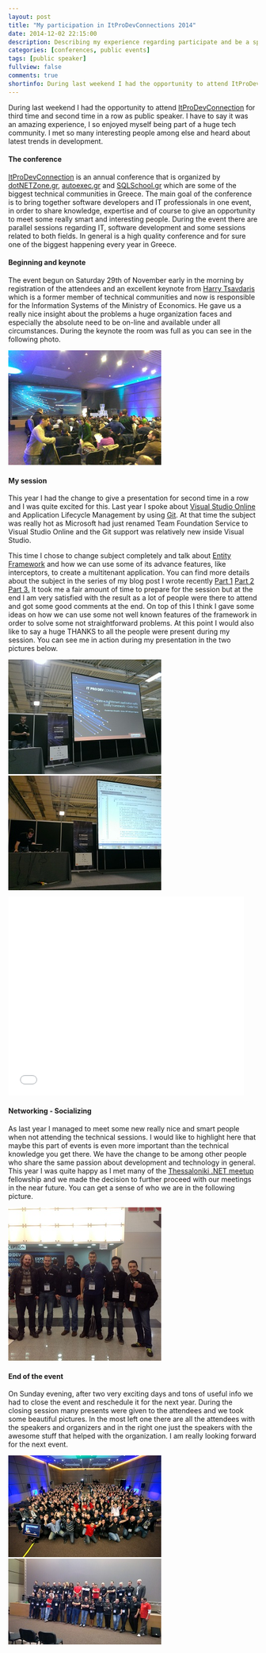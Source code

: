 ```yaml
---
layout: post
title: "My participation in ItProDevConnections 2014"
date: 2014-12-02 22:15:00
description: Describing my experience regarding participate and be a speaker in ItProDevConnections conference for 2014
categories: [conferences, public events]
tags: [public speaker]
fullview: false
comments: true
shortinfo: During last weekend I had the opportunity to attend ItProDevConnection for third time and second time in a row as public speaker. I have to say it was an amazing experience, I so enjoyed myself being part of a huge tech community. I met so many interesting people among else and heard about latest trends in development.
---
```


During last weekend I had the opportunity to attend [ItProDevConnection][itprodev] for third time and second time in a row as public speaker. I have to say it was an amazing experience, I so enjoyed myself being part of a huge tech community. I met so many interesting people among else and heard about latest trends in development.

#### The conference

[ItProDevConnection][itprodev] is an annual conference that is organized by [dotNETZone.gr][dotnetzone], [autoexec.gr][autoexec] and [SQLSchool.gr][sqlschool] which are some of the biggest technical communities in Greece. The main goal of the conference is to bring together software developers and IT professionals in one event, in order to share knowledge, expertise and of course to give an opportunity to meet some really smart and interesting people. During the event there are parallel sessions regarding IT, software development and some sessions related to both fields. In general is a high quality conference and for sure one of the biggest happening every year in Greece.

#### Beginning and keynote

The event begun on Saturday 29th of November early in the morning by registration of the attendees and an excellent keynote from [Harry Tsavdaris][tsavdaris] which is a former member of technical communities and now is responsible for the Information Systems of the Ministry of Economics. He gave us a really nice insight about the problems a huge organization faces and especially the absolute need to be on-line and available under all circumstances. During the keynote the room was full as you can see in the following photo.

<div class="row">
   <div class="col-sm-6 col-sm-offset-3 col-md-4 col-md-offset-4">
      <a href="/assets/images/keynote.jpg" class="thumbnail">
         <img src="/assets/images/keynotetb.jpg" alt="keynote">
      </a>
   </div>
</div>

#### My session

This year I had the change to give a presentation for second time in a row and I was quite excited for this. Last year I spoke about [Visual Studio Online][vsonline] and Application Lifecycle Management by using [Git][git]. At that time the subject was really hot as Microsoft had just renamed Team Foundation Service to Visual Studio Online and the Git support was relatively new inside Visual Studio. 

This time I chose to change subject completely and talk about [Entity Framework][ef] and how we can use some of its advance features, like interceptors, to create a multitenant application. You can find more details about the subject in the series of my blog post I wrote recently <a href="http://xabikos.com/multitenant/application%20design/software%20as%20a%20service/2014/11/17/create-a-multitenant-application-with-entity-framework-code-first---part-1.html">Part 1</a> <a href="http://xabikos.com/multitenant/application%20design/software%20as%20a%20service/2014/11/18/create-a-multitenant-application-with-entity-framework-code-first---part-2.html">Part 2</a> <a href="http://xabikos.com/multitenant/application%20design/software%20as%20a%20service/2014/11/19/create-a-multitenant-application-with-entity-framework-code-first---part-3.html">Part 3.</a> It took me a fair amount of time to prepare for the session but at the end I am very satisfied with the result as a lot of people were there to attend and got some good comments at the end. On top of this I think I gave some ideas on how we can use some not well known features of the framework in order to solve some not straightforward problems. At this point I would also like to say a huge THANKS to all the people were present during my session. You can see me in action during my presentation in the two pictures below.

<div class="row">
   <div class="col-sm-6 col-sm-offset-3 col-md-4 col-md-offset-1">
      <a href="/assets/images/speaker1.jpg" class="thumbnail">
         <img src="/assets/images/speaker1tb.jpg" alt="keynote">
      </a>
   </div>
   <div class="col-sm-6 col-sm-offset-3 col-md-4 col-md-offset-1" style>
      <a href="/assets/images/speaker2.jpg" class="thumbnail">
         <img src="/assets/images/speaker2tb.jpg" alt="keynote">
      </a>
   </div>
</div>


<div class="row" style="margin-top:2%;margin-bottom:4%;">
 <div class="col-sm-6 col-sm-offset-3 col-md-4 col-md-offset-3">
<iframe src="//www.slideshare.net/slideshow/embed_code/42890889" width="476" height="400" frameborder="0" marginwidth="0" marginheight="0" scrolling="no"></iframe>
</div>
</div>

#### Networking - Socializing

As last year I managed to meet some new really nice and smart people when not attending the technical sessions. I would like to highlight here that maybe this part of events is even more important than the technical knowledge you get there. We have the change to be among other people who share the same passion about development and technology in general. This year I was quite happy as I met many of the [Thessaloniki .NET meetup][netmeetup] fellowship and we made the decision to further proceed with our meetings in the near future. You can get a sense of who we are in the following picture.

<div class="row">
   <div class="col-sm-6 col-sm-offset-3 col-md-4 col-md-offset-4">
      <a href="/assets/images/netMeetup.jpg" class="thumbnail">
         <img src="/assets/images/netMeetuptb.jpg" alt="keynote">
      </a>
   </div>
</div>

#### End of the event

On Sunday evening, after two very exciting days and tons of useful info we had to close the event and reschedule it for the next year. During the closing session many presents were given to the attendees and we took some beautiful pictures. In the most left one there are all the attendees with the speakers and organizers and in the right one just the speakers with the awesome stuff that helped with the organization. I am really looking forward for the next event. 

<div class="row">
   <div class="col-sm-6 col-sm-offset-3 col-md-4 col-md-offset-1">
      <a href="/assets/images/AllTogether1.jpg" class="thumbnail">
         <img src="/assets/images/AllTogether1tb.jpg" alt="keynote">
      </a>
   </div>
   <div class="col-sm-6 col-sm-offset-3 col-md-4 col-md-offset-1">
      <a href="/assets/images/speakers1.jpg" class="thumbnail">
         <img src="/assets/images/speakers1tb.jpg" alt="keynote">
      </a>
   </div>
</div>

[itprodev]: http://www.itprodevconnections.gr/
[dotnetzone]: http://www.dotnetzone.gr/
[autoexec]: http://autoexec.gr/
[sqlschool]: http://sqlschool.gr/
[tsavdaris]: https://twitter.com/@htsavdaris
[vsonline]: http://www.visualstudio.com/en-us/products/what-is-visual-studio-online-vs.aspx
[git]: http://git-scm.com/
[ef]: http://msdn.microsoft.com/en-us/data/ef.aspx
[netmeetup]: http://www.meetup.com/Thessaloniki-NET-Meetup/